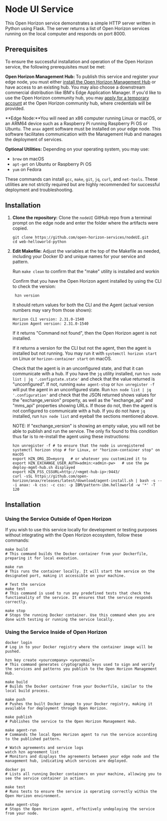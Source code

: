 # Node UI Service

This Open Horizon service demonstrates a simple HTTP server written in Python using Flask. The server returns a list of Open Horizon services running on the local computer and responds on port 8000.

## Prerequisites

To ensure the successful installation and operation of the Open Horizon service, the following prerequisites must be met:


**Open Horizon Management Hub:** To publish this service and register your edge node, you must either [install the Open Horizon Management Hub](https://open-horizon.github.io/quick-start) or have access to an existing hub. You may also choose a downstream commercial distribution like IBM's Edge Application Manager. If you'd like to use the Open Horizon community hub, you may [apply for a temporary account](https://wiki.lfedge.org/display/LE/Open+Horizon+Management+Hub+Developer+Instance) at the Open Horizon community hub, where credentials will be provided.

**Edge Node:**You will need an x86 computer running Linux or macOS, or an ARM64 device such as a Raspberry Pi running Raspberry Pi OS or Ubuntu. The `anax` agent software must be installed on your edge node. This software facilitates communication with the Management Hub and manages the deployment of services.

**Optional Utilities:** Depending on your operating system, you may use:
  - `brew` on macOS
  - `apt-get` on Ubuntu or Raspberry Pi OS
  - `yum` on Fedora
  
  These commands can install `gcc`, `make`, `git`, `jq`, `curl`, and `net-tools`. These utilities are not strictly required but are highly recommended for successful deployment and troubleshooting.


## Installation

1. **Clone the repository:**
    Clone the `nodeUI` GitHub repo from a terminal prompt on the edge node and enter the folder where the artifacts were copied.

   ```shell
   git clone https://github.com/open-horizon-services/nodeUI.git
   cd web-helloworld-python
    ```

2. **Edit Makefile:**
    Adjust the variables at the top of the Makefile as needed, including your Docker ID and unique names for your service and pattern.

    Run `make clean` to confirm that the "make" utility is installed and workin

    Confirm that you have the Open Horizon agent installed by using the CLI to check the version:

    ``` shell
     hzn version
     ```

    It should return values for both the CLI and the Agent (actual version numbers may vary from those shown):

    ``` text
    Horizon CLI version: 2.31.0-1540
    Horizon Agent version: 2.31.0-1540
    ```

    If it returns "Command not found", then the Open Horizon agent is not installed.

    If it returns a version for the CLI but not the agent, then the agent is installed but not running.  You may run it with `systemctl horizon start` on Linux or `horizon-container start` on macOS.

    Check that the agent is in an unconfigured state, and that it can communicate with a hub.  If you have the `jq` utility installed, run `hzn node list | jq '.configstate.state'` and check that the value returned is "unconfigured".  If not, running `make agent-stop` or `hzn unregister -f` will put the agent in an unconfigured state.  Run `hzn node list | jq '.configuration'` and check that the JSON returned shows values for the "exchange_version" property, as well as the "exchange_api" and "mms_api" properties showing URLs.  If those do not, then the agent is not configured to communicate with a hub.  If you do not have `jq` installed, run `hzn node list` and eyeball the sections mentioned above.

    NOTE: If "exchange_version" is showing an empty value, you will not be able to publish and run the service.  The only fix found to this condition thus far is to re-install the agent using these instructions:

    ```shell
    hzn unregister -f # to ensure that the node is unregistered
    systemctl horizon stop # for Linux, or "horizon-container stop" on macOS
    export HZN_ORG_ID=myorg   # or whatever you customized it to
    export HZN_EXCHANGE_USER_AUTH=admin:<admin-pw>   # use the pw deploy-mgmt-hub.sh displayed
    export HZN_FSS_CSSURL=http://<mgmt-hub-ip>:9443/
    curl -sSL https://github.com/open-horizon/anax/releases/latest/download/agent-install.sh | bash -s -- -i anax: -k css: -c css: -p IBM/pattern-ibm.helloworld -w '*' -T 120
    ```


## Installation

### Using the Service Outside of Open Horizon

If you wish to use this service locally for development or testing purposes without integrating with the Open Horizon ecosystem, follow these commands:

```shell
make build
# This command builds the Docker container from your Dockerfile, preparing it for local execution.

make run
# This runs the container locally. It will start the service on the designated port, making it accessible on your machine.

# Test the service
make test
# This command is used to run any predefined tests that check the functionality of the service. It ensures that the service responds correctly.

make stop
# Stops the running Docker container. Use this command when you are done with testing or running the service locally.
```

### Using the Service Inside of Open Horizon

```
docker login
# Log in to your Docker registry where the container image will be pushed.

hzn key create <yourcompany> <youremail>
# This command generates cryptographic keys used to sign and verify the services and patterns you publish to the Open Horizon Management Hub.

make build
# Builds the Docker container from your Dockerfile, similar to the local build process.

make push
# Pushes the built Docker image to your Docker registry, making it available for deployment through Open Horizon.

make publish
# Publishes the service to the Open Horizon Management Hub.

make agent-run
# Commands the local Open Horizon agent to run the service according to the published pattern.

# Watch agreements and service logs
watch hzn agreement list
# Monitors and displays the agreements between your edge node and the management hub, indicating which services are deployed.

docker ps
# Lists all running Docker containers on your machine, allowing you to see the service container in action.

make test
# Runs tests to ensure the service is operating correctly within the Open Horizon environment.

make agent-stop
# Stops the Open Horizon agent, effectively undeploying the service from your node.
```
